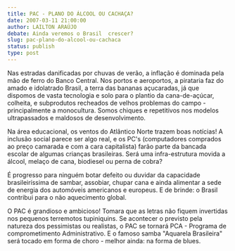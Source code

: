 ```yaml
---
title: PAC - PLANO DO ÁLCOOL OU CACHAÇA?
date: 2007-03-11 21:00:00
author: LAILTON ARAÚJO
debate: Ainda veremos o Brasil  crescer?
slug: pac-plano-do-alcool-ou-cachaca
status: publish 
type: post
---
```


  

Nas estradas danificadas por chuvas de verão, a inflação é dominada pela mão de ferro do Banco Central. Nos portos e aeroportos, a pirataria faz do amado e idolatrado Brasil, a terra das bananas açucaradas, já que dispomos de vasta tecnologia e solo para o plantio da cana-de-açúcar, colheita, e subprodutos recheados de velhos problemas do campo - principalmente a monocultura. Somos chiques e repetitivos nos modelos ultrapassados e maldosos de desenvolvimento.  

  

Na área educacional, os ventos do Atlântico Norte trazem boas notícias! A inclusão social parece ser algo real, e os PC's (computadores comprados ao preço camarada e com a cara capitalista) farão parte da bancada escolar de algumas crianças brasileiras. Será uma infra-estrutura movida a álcool, melaço de cana, biodiesel ou perna de cobra?  

  

É progresso para ninguém botar defeito ou duvidar da capacidade brasileiríssima de sambar, assobiar, chupar cana e ainda alimentar a sede de energia dos automóveis americanos e europeus. E de brinde: o Brasil contribui para o não aquecimento global.  

  

O PAC é grandioso e ambicioso! Tomara que as letras não fiquem invertidas nos pequenos terremotos tupiniquins. Se acontecer o previsto pela natureza dos pessimistas ou realistas, o PAC se tornará PCA - Programa de comprometimento Administrativo. E o famoso samba "Aquarela Brasileira" será tocado em forma de choro - melhor ainda: na forma de blues.  

  

